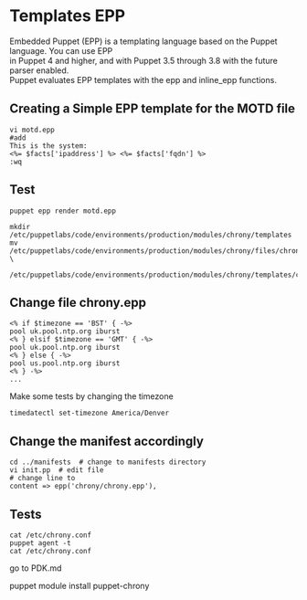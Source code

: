 # Templates EPP
Embedded Puppet (EPP) is a templating language based on the Puppet language. You can use EPP   
in Puppet 4 and higher, and with Puppet 3.5 through 3.8 with the future parser enabled.   
Puppet evaluates EPP templates with the epp and inline_epp functions.  

## Creating a Simple EPP template for the MOTD file 
```shell
vi motd.epp
#add 
This is the system:
<%= $facts['ipaddress'] %> <%= $facts['fqdn'] %>
:wq 
```
## Test 
```shell
puppet epp render motd.epp
```

```shell
mkdir /etc/puppetlabs/code/environments/production/modules/chrony/templates
mv /etc/puppetlabs/code/environments/production/modules/chrony/files/chrony.conf \
   /etc/puppetlabs/code/environments/production/modules/chrony/templates/chrony.epp
```
## Change file chrony.epp 
```puppet
<% if $timezone == 'BST' { -%>
pool uk.pool.ntp.org iburst
<% } elsif $timezone == 'GMT' { -%>
pool uk.pool.ntp.org iburst
<% } else { -%>
pool us.pool.ntp.org iburst
<% } -%>
...
```
Make some tests by changing  the timezone 
```shell
timedatectl set-timezone America/Denver
```

## Change the manifest accordingly
```shell
cd ../manifests  # change to manifests directory
vi init.pp  # edit file
# change line to 
content => epp('chrony/chrony.epp'),
```

## Tests
```shell
cat /etc/chrony.conf
puppet agent -t
cat /etc/chrony.conf
```
go to PDK.md 

puppet module install puppet-chrony 